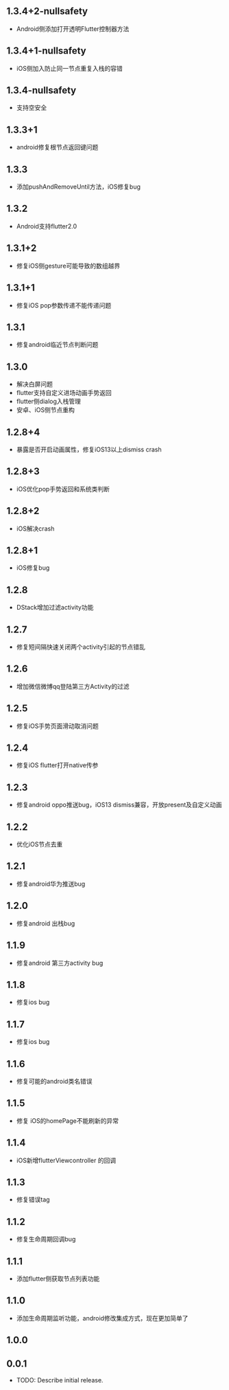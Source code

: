 ## 1.3.4+2-nullsafety
* Android侧添加打开透明Flutter控制器方法
## 1.3.4+1-nullsafety
* iOS侧加入防止同一节点重复入栈的容错
## 1.3.4-nullsafety
* 支持空安全
## 1.3.3+1
* android修复根节点返回键问题
## 1.3.3
* 添加pushAndRemoveUntil方法，iOS修复bug
## 1.3.2
* Android支持flutter2.0
## 1.3.1+2
* 修复iOS侧gesture可能导致的数组越界
## 1.3.1+1
* 修复iOS pop参数传递不能传递问题
## 1.3.1
* 修复android临近节点判断问题
## 1.3.0
* 解决白屏问题
* flutter支持自定义进场动画手势返回
* flutter侧dialog入栈管理
* 安卓、iOS侧节点重构
## 1.2.8+4
* 暴露是否开启动画属性，修复iOS13以上dismiss crash
## 1.2.8+3
* iOS优化pop手势返回和系统类判断
## 1.2.8+2
* iOS解决crash
## 1.2.8+1
* iOS修复bug
## 1.2.8
* DStack增加过滤activity功能
## 1.2.7
* 修复短间隔快速关闭两个activity引起的节点错乱
## 1.2.6
* 增加微信微博qq登陆第三方Activity的过滤
## 1.2.5
* 修复iOS手势页面滑动取消问题
## 1.2.4
* 修复iOS flutter打开native传参
## 1.2.3
* 修复android oppo推送bug，iOS13 dismiss兼容，开放present及自定义动画
## 1.2.2
* 优化iOS节点去重
## 1.2.1
* 修复android华为推送bug
## 1.2.0
* 修复android 出栈bug
## 1.1.9
* 修复android 第三方activity bug
## 1.1.8
* 修复ios bug
## 1.1.7
* 修复ios bug
## 1.1.6
* 修复可能的android类名错误
## 1.1.5
* 修复 iOS的homePage不能刷新的异常
## 1.1.4
* iOS新增flutterViewcontroller 的回调
## 1.1.3
* 修复错误tag
## 1.1.2
* 修复生命周期回调bug
## 1.1.1
* 添加flutter侧获取节点列表功能
## 1.1.0
* 添加生命周期监听功能，android修改集成方式，现在更加简单了
## 1.0.0
## 0.0.1
* TODO: Describe initial release.
